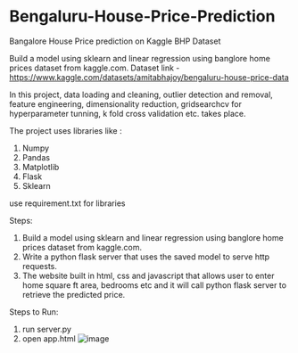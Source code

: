 # Bengaluru-House-Price-Prediction
Bangalore House Price prediction on Kaggle BHP Dataset


Build a model using sklearn and linear regression using banglore home prices dataset from kaggle.com.
Dataset link - https://www.kaggle.com/datasets/amitabhajoy/bengaluru-house-price-data

In this project, data loading and cleaning, outlier detection and removal, feature engineering, dimensionality reduction, gridsearchcv for hyperparameter tunning, k fold cross validation etc. takes place.

The project uses libraries like :
1. Numpy
2. Pandas
3. Matplotlib
4. Flask
5. Sklearn

use requirement.txt for libraries

Steps:
1. Build a model using sklearn and linear regression using banglore home prices dataset from kaggle.com. 
2. Write a python flask server that uses the saved model to serve http requests. 
3. The website built in html, css and javascript that allows user to enter home square ft area, bedrooms etc and it will call python flask server to retrieve the predicted price. 

Steps to Run:
1. run server.py
2. open app.html
![image](https://user-images.githubusercontent.com/73299884/177831613-77604d19-8614-4c13-9ad7-87010399ae4b.png)
